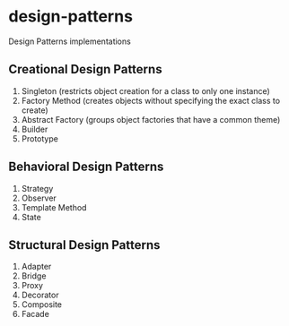 # design-patterns
Design Patterns implementations

## Creational Design Patterns
1. Singleton (restricts object creation for a class to only one instance)
1. Factory Method (creates objects without specifying the exact class to create)
1. Abstract Factory (groups object factories that have a common theme)
1. Builder
1. Prototype

## Behavioral Design Patterns
1. Strategy
1. Observer
1. Template Method
1. State

## Structural Design Patterns
1. Adapter
1. Bridge
1. Proxy
1. Decorator
1. Composite
1. Facade
